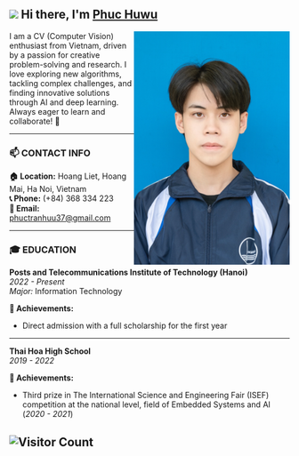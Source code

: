 ## ![](https://user-images.githubusercontent.com/18350557/176309783-0785949b-9127-417c-8b55-ab5a4333674e.gif) Hi there, I'm [Phuc Huwu](https://github.com/PhucHuwu)

<a href="https://github.com/PhucHuwu"> 
    <img src="https://github.com/PhucHuwu/PhucHuwu/blob/main/PhucHuwuSmaller.png" align="right" height="420" alt="Phuc Huwu's image" />
</a>

I am a CV (Computer Vision) enthusiast from Vietnam, driven by a passion for creative problem-solving and research. I love exploring new algorithms, tackling complex challenges, and finding innovative solutions through AI and deep learning. Always eager to learn and collaborate! 📝

---

### 📫 CONTACT INFO

**🏠 Location:** Hoang Liet, Hoang Mai, Ha Noi, Vietnam  
**📞 Phone:** (+84) 368 334 223  
**📧 Email:** [phuctranhuu37@gmail.com](mailto:phuctranhuu37@gmail.com)  

---

### 🎓 EDUCATION

**Posts and Telecommunications Institute of Technology (Hanoi)**  
*2022 - Present*  
*Major:* Information Technology  

**📌 Achievements:**  
- Direct admission with a full scholarship for the first year  

---

**Thai Hoa High School**  
*2019 - 2022*  

**📌 Achievements:**  
- Third prize in The International Science and Engineering Fair (ISEF) competition at the national level, field of Embedded Systems and AI (*2020 - 2021*)

![Visitor Count](https://komarev.com/ghpvc/?username=PhucHuwu&color=blue&style=flat)
---